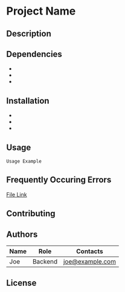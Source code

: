 # Project Name
## Description

## Dependencies

*
*
*

## Installation

*
*
*

## Usage

```
Usage Example
```

## Frequently Occuring Errors

[File Link](https://wwww.naver.com)

## Contributing

## Authors

|Name|Role|Contacts
|-----|-----|-----|
|Joe|Backend|joe@example.com|


## License
